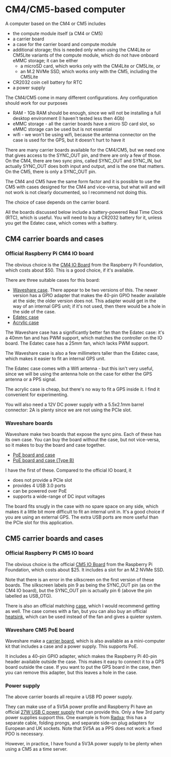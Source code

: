 # CM4/CM5-based computer

A computer based on the CM4 or CM5 includes

* the compute module itself (a CM4 or CM5)
* a carrier board
* a case for the carrier board and compute module
* additional storage; this is needed only when using the CM4Lite or CM5Lite variants of the compute module, which do not have onboard eMMC storage; it can be either
	* a microSD card, which works only with the CM4Lite or CM5Lite, or
	* an M.2 NVMe SSD, which works only with the CM5, including the CM5Lite
* CR2032 coin cell battery for RTC 
* a power supply

The CM4/CM5 come in many different configurations. Any configuration should work for our purposes

- RAM - 1Gb RAM should be enough, since we will not be installing a full desktop environment (I haven't tested less then 4Gb)
- eMMC storage - all the carrier boards have a micro SD card slot, so eMMC storage can be used but is not essential
- wifi - we won't be using wifi, because the antenna connector on the case is used for the GPS, but it doesn't hurt to have it

There are many carrier boards available for the CM4/CM5, but we need one that
gives access to the SYNC_OUT pin, and there are only a few of those. On the CM4, there are two sync pins, called SYNC_OUT and SYNC_IN, but actually SYNC_OUT does both input and output, and is the one that matters. On the CM5, there is only a SYNC_OUT pin.

The CM4 and CM5 have the same form factor and it is possible to use the CM5 with cases designed for the CM4 and vice-versa,
but what will and will not work is not clearly documented, so I recommend not doing this.

The choice of case depends on the carrier board.

All the boards discussed below include a battery-powered Real Time Clock (RTC), which is useful. You will need to buy a CR2032 battery for it, unless you get the Edatec case, which comes with a battery.

## CM4 carrier boards and cases

### Official Raspberry Pi CM4 IO board

The obvious choice is the [CM4 IO Board](https://www.raspberrypi.com/products/compute-module-4-io-board/) from the Raspberry Pi Foundation, which costs about $50. This is a good choice, if it's available.

There are three suitable cases for this board:

* [Waveshare case](https://www.waveshare.com/product/cm4-io-board-case-a.htm). There appear to be two versions of this. The newer version has a GPIO adapter that makes the 40-pin GPIO header available at the side; the older version does not.  This adapter would get in the way of an internal GPS unit; if it's not used, then there would be a hole in the side of the case.
* [Edatec case](https://www.edatec.cn/en/Product/Accessories/2021/0322/101.html)
* [Acrylic case](https://www.aliexpress.com/item/1005002085299389.html)

The Waveshare case has a significantly better fan than the Edatec case: it's a 40mm fan and has PWM support, which matches the controller on the IO board. The Edatec case has a 25mm fan, which lacks PWM support.

The Waveshare case is also a few millimeters taller than the Edatec case, which makes it easier to fit an internal GPS unit.

The Edatec case comes with a Wifi antenna - but this isn't very useful, since we will be using the antenna hole on the case
for either the GPS antenna or a PPS signal.

The acrylic case is cheap, but there's no way to fit a GPS inside it. I find it convenient for experimenting.

You will also need a 12V DC power supply with a 5.5x2.1mm barrel connector: 2A is plenty since we are not using the PCIe slot.

### Waveshare boards

Waveshare make two boards that expose the sync pins. Each of these has its own case. You can buy the board without the case, but not vice-versa, so it makes to buy the board and case together.

* [PoE board and case](https://www.waveshare.com/product/cm4-io-poe-box-a.htm)
* [PoE board and case (Type B)](https://www.waveshare.com/product/cm4-io-poe-box-b.htm)

I have the first of these. Compared to the official IO board, it

- does not provide a PCIe slot
- provides 4 USB 3.0 ports
- can be powered over PoE
- supports a wide-range of DC input voltages

The board fits snugly in the case with no spare space on any side, which makes it a little bit more difficult to fit an internal unit in.  It's a good choice if you are using an external GPS. The extra USB ports are more useful than the PCIe slot for this application.

## CM5 carrier boards and cases

### Official Raspberry Pi CM5 IO board

The obvious choice is the official [CM5 IO Board](https://www.raspberrypi.com/products/compute-module-5-io-board/) from the Raspberry Pi Foundation, which costs about $25. It includes a slot for an M.2 NVMe SSD.

Note that there is an error in the silkscreen on the first version of these boards. The silkscreen labels pin 9 as being the SYNC_OUT pin (as on the CM4 IO board), but the SYNC_OUT pin is actually pin 6 (above the pin labelled as USB_OTG).

There is also an official matching [case](https://www.raspberrypi.com/products/io-case-cm5/), which I would recommend getting as well. The case comes with a fan, but you can also buy an official [heatsink](https://www.raspberrypi.com/products/cooler/), which can be used instead of the fan and gives a quieter system.

### Waveshare CM5 PoE board

Waveshare make a [carrier board](https://www.waveshare.com/product/raspberry-pi/boards-kits/cm5/cm5-poe-base-a.htm), which is also available as a mini-computer kit that includes a case and a power supply. This supports PoE.

It includes a 40-pin GPIO adapter, which makes the Raspberry Pi 40-pin header available outside the case. This makes it easy to connect it to a GPS board outside the case. If you want to put the GPS board in the case, then you can remove this adapter, but this leaves a hole in the case.

### Power supply

The above carrier boards all require a USB PD power supply.

They can make use of a 5V5A power profile and Raspberry Pi have an official [27W USB C power supply](https://www.raspberrypi.com/products/27w-power-supply/) that can provide this. Only a few 3rd party power supplies support this. One example is from [Radxa](https://docs.radxa.com/en/accessories/pd_30w); this has a separate cable, folding prongs, and separate side-on plug adapters for European and UK sockets. Note that 5V5A as a PPS does not work: a fixed PDO is necessary.

However, in practice, I have found a 5V3A power supply to be plenty when using a CM5 as a time server.


